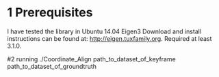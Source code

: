 # 1 Prerequisites
I have tested the library in Ubuntu 14.04 
Eigen3
Download and install instructions can be found at: http://eigen.tuxfamily.org. Required at least 3.1.0.

#2 running
 ./Coordinate_Align path_to_dataset_of_keyframe  path_to_dataset_of_groundtruth 
